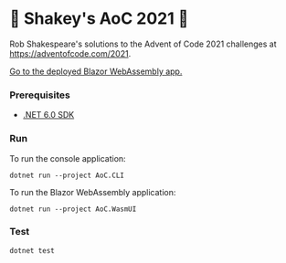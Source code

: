 # 🎄 Shakey's AoC 2021 🌟

Rob Shakespeare's solutions to the Advent of Code 2021 challenges at https://adventofcode.com/2021.

[Go to the deployed Blazor WebAssembly app.](https://black-smoke-0bf67c303.azurestaticapps.net)


### Prerequisites

* [.NET 6.0 SDK](https://dot.net/get-dotnet6)


### Run

To run the console application:

```
dotnet run --project AoC.CLI
```

To run the Blazor WebAssembly application:

```
dotnet run --project AoC.WasmUI
```


### Test

```
dotnet test
```
